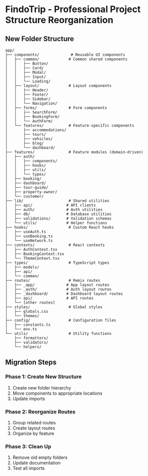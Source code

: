 # FindoTrip - Professional Project Structure Reorganization

## New Folder Structure

```
app/
├── components/              # Reusable UI components
│   ├── common/             # Common shared components
│   │   ├── Button/
│   │   ├── Card/
│   │   ├── Modal/
│   │   ├── Input/
│   │   └── Loading/
│   ├── layout/             # Layout components
│   │   ├── Header/
│   │   ├── Footer/
│   │   ├── Sidebar/
│   │   └── Navigation/
│   ├── forms/              # Form components
│   │   ├── SearchForm/
│   │   ├── BookingForm/
│   │   └── AuthForm/
│   └── features/           # Feature-specific components
│       ├── accommodations/
│       ├── tours/
│       ├── vehicles/
│       ├── blog/
│       └── dashboard/
├── features/               # Feature modules (domain-driven)
│   ├── auth/
│   │   ├── components/
│   │   ├── hooks/
│   │   ├── utils/
│   │   └── types/
│   ├── booking/
│   ├── dashboard/
│   ├── tour-guide/
│   ├── property-owner/
│   └── customer/
├── lib/                    # Shared utilities
│   ├── api/               # API clients
│   ├── auth/              # Auth utilities
│   ├── db/                # Database utilities
│   ├── validations/       # Validation schemas
│   └── utils/             # Helper functions
├── hooks/                  # Custom React hooks
│   ├── useAuth.ts
│   ├── useBooking.ts
│   └── useNetwork.ts
├── contexts/               # React contexts
│   ├── AuthContext.tsx
│   ├── BookingContext.tsx
│   └── ThemeContext.tsx
├── types/                  # TypeScript types
│   ├── models/
│   ├── api/
│   └── common/
├── routes/                 # Remix routes
│   ├── _app/              # App layout routes
│   ├── _auth/             # Auth layout routes
│   ├── _dashboard/        # Dashboard layout routes
│   ├── api/               # API routes
│   └── [other routes]
├── styles/                 # Global styles
│   ├── globals.css
│   └── themes/
├── config/                 # Configuration files
│   ├── constants.ts
│   └── env.ts
└── utils/                  # Utility functions
    ├── formatters/
    ├── validators/
    └── helpers/
```

## Migration Steps

### Phase 1: Create New Structure
1. Create new folder hierarchy
2. Move components to appropriate locations
3. Update imports

### Phase 2: Reorganize Routes
1. Group related routes
2. Create layout routes
3. Organize by feature

### Phase 3: Clean Up
1. Remove old empty folders
2. Update documentation
3. Test all imports

